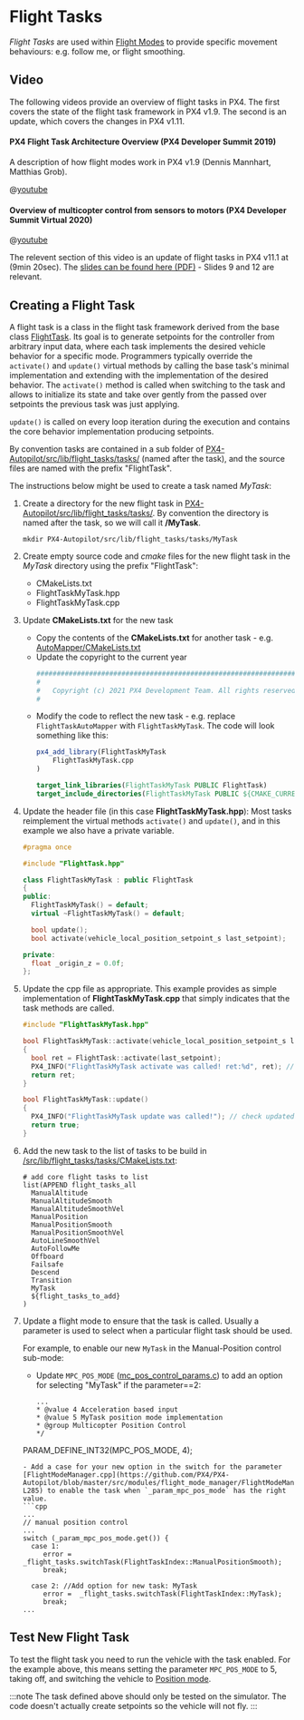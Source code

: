 # Flight Tasks

*Flight Tasks* are used within [Flight Modes](../concept/flight_modes.md) to provide specific movement behaviours: e.g. follow me, or flight smoothing.

## Video

The following videos provide an overview of flight tasks in PX4.
The first covers the state of the flight task framework in PX4 v1.9.
The second is an update, which covers the changes in PX4 v1.11.

#### PX4 Flight Task Architecture Overview (PX4 Developer Summit 2019)

A description of how flight modes work in PX4 v1.9 (Dennis Mannhart, Matthias Grob).

@[youtube](https://youtu.be/-dkQG8YLffc) <!-- datestamp:video:youtube:20190704:PX4 Flight Task Architecture Overview — PX4 Developer Summit 2019 -->

#### Overview of multicopter control from sensors to motors (PX4 Developer Summit Virtual 2020)

@[youtube](https://youtu.be/orvng_11ngQ?t=560) <!-- datestamp:video:youtube:20200720:Overview of multicopter control from sensors to motors — PX4 Developer Summit Virtual 2020 From 9min20sec - Section on flight tasks-->

The relevent section of this video is an update of flight tasks in PX4 v11.1 at (9min 20sec).
The [slides can be found here (PDF)](https://static.sched.com/hosted_files/px4developersummitvirtual2020/1b/PX4%20Developer%20Summit%202020%20-%20Overview%20of%20multicopter%20control%20from%20sensors%20to%20motors.pdf) - Slides 9 and 12 are relevant.

## Creating a Flight Task

A flight task is a class in the flight task framework derived from the base class [FlightTask](https://github.com/PX4/PX4-Autopilot/blob/master/src/modules/flight_mode_manager/tasks/FlightTask/FlightTask.hpp). Its goal is to generate setpoints for the controller from arbitrary input data, where each task implements the desired vehicle behavior for a specific mode.
Programmers typically override the `activate()` and `update()` virtual methods by calling the base task's minimal implementation and extending with the implementation of the desired behavior.
The `activate()` method is called when switching to the task and allows to initialize its state and take over gently from the passed over setpoints the previous task was just applying.

`update()` is called on every loop iteration during the execution and contains the core behavior implementation producing setpoints.

By convention tasks are contained in a sub folder of [PX4-Autopilot/src/lib/flight_tasks/tasks/](https://github.com/PX4/PX4-Autopilot/tree/master/src/lib/flight_tasks/tasks) (named after the task), and the source files are named with the prefix "FlightTask".

The instructions below might be used to create a task named *MyTask*:

1. Create a directory for the new flight task in [PX4-Autopilot/src/lib/flight_tasks/tasks/](https://github.com/PX4/PX4-Autopilot/tree/master/src/lib/flight_tasks/tasks).
   By convention the directory is named after the task, so we will call it **/MyTask**.
   ```
   mkdir PX4-Autopilot/src/lib/flight_tasks/tasks/MyTask
   ```
2. Create empty source code and *cmake* files for the new flight task in the *MyTask* directory using the prefix "FlightTask":
   - CMakeLists.txt
   - FlightTaskMyTask.hpp
   - FlightTaskMyTask.cpp
3. Update **CMakeLists.txt** for the new task
   - Copy the contents of the **CMakeLists.txt** for another task - e.g. [AutoMapper/CMakeLists.txt](https://github.com/PX4/PX4-Autopilot/blob/master/src/lib/flight_tasks/tasks/AutoMapper/CMakeLists.txt)
   - Update the copyright to the current year
     ```cmake   
     ############################################################################
     #
     #   Copyright (c) 2021 PX4 Development Team. All rights reserved.
     #
     ```
   - Modify the code to reflect the new task - e.g. replace `FlightTaskAutoMapper` with `FlightTaskMyTask`.
     The code will look something like this:
     ```cmake 
     px4_add_library(FlightTaskMyTask
         FlightTaskMyTask.cpp
     )

     target_link_libraries(FlightTaskMyTask PUBLIC FlightTask)
     target_include_directories(FlightTaskMyTask PUBLIC ${CMAKE_CURRENT_SOURCE_DIR})
     ```

4. Update the header file (in this case **FlightTaskMyTask.hpp**):
   Most tasks reimplement the virtual methods `activate()` and `update()`, and in this example we also have a private variable.
   ```cpp
   #pragma once

   #include "FlightTask.hpp"

   class FlightTaskMyTask : public FlightTask
   {
   public:
     FlightTaskMyTask() = default;
     virtual ~FlightTaskMyTask() = default;

     bool update();
     bool activate(vehicle_local_position_setpoint_s last_setpoint);

   private:
     float _origin_z = 0.0f;
   };
   ```
4. Update the cpp file as appropriate.
   This example provides as simple implementation of **FlightTaskMyTask.cpp** that simply indicates that the task methods are called.
   ```cpp
   #include "FlightTaskMyTask.hpp"

   bool FlightTaskMyTask::activate(vehicle_local_position_setpoint_s last_setpoint)
   {
     bool ret = FlightTask::activate(last_setpoint);
     PX4_INFO("FlightTaskMyTask activate was called! ret:%d", ret); // check if engaged this mode.
     return ret;
   }

   bool FlightTaskMyTask::update()
   {
     PX4_INFO("FlightTaskMyTask update was called!"); // check updated.
     return true;
   }
   ```
5. Add the new task to the list of tasks to be build in [/src/lib/flight_tasks/tasks/CMakeLists.txt](https://github.com/PX4/PX4-Autopilot/blob/master/src/lib/flight_tasks/tasks/CMakeLists.txt):  
   ```
   # add core flight tasks to list
   list(APPEND flight_tasks_all
     ManualAltitude
     ManualAltitudeSmooth
     ManualAltitudeSmoothVel
     ManualPosition
     ManualPositionSmooth
     ManualPositionSmoothVel
     AutoLineSmoothVel
     AutoFollowMe
     Offboard
     Failsafe
     Descend
     Transition
     MyTask
     ${flight_tasks_to_add}
   )
   ```
6. Update a flight mode to ensure that the task is called. 
   Usually a parameter is used to select when a particular flight task should be used.
   
   For example, to enable our new `MyTask` in the Manual-Position control sub-mode:
   - Update `MPC_POS_MODE` ([mc_pos_control_params.c](https://github.com/PX4/PX4-Autopilot/blob/master/src/modules/mc_pos_control/mc_pos_control_params.c)) to add an option for selecting "MyTask" if the parameter==2:
     ```
     ...
     * @value 4 Acceleration based input
     * @value 5 MyTask position mode implementation
     * @group Multicopter Position Control
     */
    PARAM_DEFINE_INT32(MPC_POS_MODE, 4);
     ``` 
   - Add a case for your new option in the switch for the parameter [FlightModeManager.cpp](https://github.com/PX4/PX4-Autopilot/blob/master/src/modules/flight_mode_manager/FlightModeManager.cpp#L266-L285) to enable the task when `_param_mpc_pos_mode` has the right value.
     ```cpp
     ...
     // manual position control
     ...
     switch (_param_mpc_pos_mode.get()) {
       case 1:
          error =  _flight_tasks.switchTask(FlightTaskIndex::ManualPositionSmooth);
          break;

       case 2: //Add option for new task: MyTask
          error =  _flight_tasks.switchTask(FlightTaskIndex::MyTask);
          break;
     ...
     ```
  

##  Test New Flight Task

To test the flight task you need to run the vehicle with the task enabled.
For the example above, this means setting the parameter `MPC_POS_MODE` to 5, taking off, and switching the vehicle to [Position mode](../flight_modes/position_mc.md).

:::note
The task defined above should only be tested on the simulator. The code doesn't actually create setpoints so the vehicle will not fly.
:::

